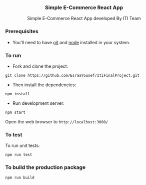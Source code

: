 <p align="center">
    <h3 align="center">Simple E-Commerce React App<br></h3>
</p>

<p align="center">
  Simple E-Commerce React App developed By ITI Team
</p>

### Prerequisites

- You'll need to have [git](https://git-scm.com/) and [node](https://nodejs.org/en/) installed in your system.

### To run

- Fork and clone the project:

```
git clone https://github.com/EsraaYousef/ItiFinalProject.git
```

- Then install the dependencies:

```
npm install
```

- Run development server:

```
npm start
```

Open the web browser to `http://localhost:3000/`

### To test

To run unit tests:

```
npm run test
```

### To build the production package

```
npm run build
```
